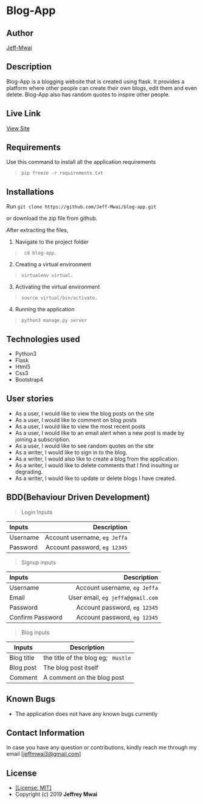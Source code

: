 # Blog-App

## Author
[Jeff-Mwai](https://github.com/Jeff-Mwai)

## Description
Blog-App is a blogging website that is created using flask. It provides a platform where other people can create their own blogs, edit them and even delete. Blog-App also has random quotes to inspire other people.

## Live Link
[View Site]()


## Requirements

Use this command to install all the application requirements
>``pip freeze -r requirements.txt``


## Installations

Run 
``git clone https://github.com/Jeff-Mwai/blog-app.git``

or download the zip file from github.

After extracting the files, 

1. Navigate to the project folder
>`` cd blog-app.`` 

2. Creating a virtual environment
>``virtualenv virtual.``

3. Activating the virtual environment
>``source virtual/bin/activate.``

4. Running the application
>``python3 manage.py server``



## Technologies used
* Python3
* Flask
* Html5
* Css3
* Bootstrap4


## User stories
* As a user, I would like to view the blog posts on the site
* As a user, I would like to comment on blog posts
* As a user, I would like to view the most recent posts
* As a user, I would like to an email alert when a new post is made by joining a subscription.
* As a user, I would like to see random quotes on the site
* As a writer, I would like to sign in to the blog.
* As a writer, I would also like to create a blog from the application.
* As a writer, I would like to delete comments that I find insulting or degrading.
* As a writer, I would like to update or delete blogs I have created.

## BDD(Behaviour Driven Development)
>Login Inputs

| Inputs |  Description |
| :---         |          ---: |
| Username  | Account username, ``eg Jeffa``|
| Password  | Account password, ``eg 12345``|

>Signup inputs

| Inputs |  Description |
| :---         |          ---: |
| Username  | Account username, ``eg Jeffa``|
| Email  | User email, ``eg jeffa@gmail.com``|
| Password  | Account password, ``eg 12345``|
| Confirm Password  | Account password, ``eg 12345``|

> Blog inputs

| Inputs | Description  |
|---|---|
|  Blog title | the title of the blog eg; `` Hustle``  |
|  Blog post| The blog post itself|
| Comment| A comment on the blog post|


## Known Bugs
* The application does not have any known bugs currently

## Contact Information 

In case you have any question or contributions, kindly reach me through my email [jeffmwai3@gmail.com]

## License
* [[License: MIT]](LICENCE.md)
* Copyright (c) 2019 **Jeffrey Mwai**

